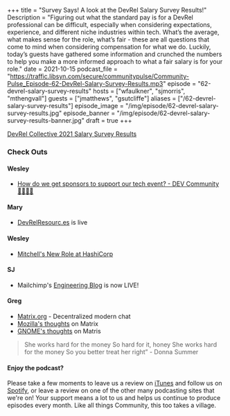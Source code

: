 +++
title = "Survey Says! A look at the DevRel Salary Survey Results!"
Description = "Figuring out what the standard pay is for a DevRel professional can be difficult, especially when considering expectations, experience, and different niche industries within tech. What’s the average, what makes sense for the role, what’s fair - these are all questions that come to mind when considering compensation for what we do. Luckily, today’s guests have gathered some information and crunched the numbers to help you make a more informed approach to what a fair salary is for your role."
date = 2021-10-15
podcast_file = "https://traffic.libsyn.com/secure/communitypulse/Community-Pulse_Episode-62-DevRel-Salary-Survey-Results.mp3"
episode = "62-devrel-salary-survey-results"
hosts = ["wfaulkner", "sjmorris", "mthengvall"]
guests = ["jmatthews", "gsutcliffe"]
aliases = ["/62-devrel-salary-survey-results"]
episode_image = "/img/episode/62-devrel-salary-survey-results.jpg"
episode_banner = "/img/episode/62-devrel-salary-survey-results-banner.jpg"
draft = true
+++

[DevRel Collective 2021 Salary Survey Results](https://dev.to/bffjossy/2021-devrel-salary-survey-results-table-of-contents-43fe)

### Check Outs

#### Wesley

- [How do we get sponsors to support our tech event? - DEV Community 👩‍💻👨‍💻](https://dev.to/floord/how-do-we-get-sponsors-to-support-our-tech-event-4mej)


#### Mary

- [DevRelResourc.es](https://devrelresourc.es) is live


#### Wesley

- [Mitchell's New Role at HashiCorp](https://www.hashicorp.com/blog/mitchell-s-new-role-at-hashicorp)

#### SJ

- Mailchimp's [Engineering Blog](https://mailchimp.com/developer/blog/empowering-developers-empower-underdog/) is now LIVE!

#### Greg

- [Matrix.org](https://matrix.org/) - Decentralized modern chat
- [Mozilla's thoughts](http://exple.tive.org/blarg/category/irc/) on Matrix
- [GNOME's thoughts](https://blog.ergaster.org/) on Matris

>She works hard for the money
>So hard for it, honey
>She works hard for the money
>So you better treat her right”	- Donna Summer

#### Enjoy the podcast?
Please take a few moments to leave us a review on [iTunes](https://itunes.apple.com/us/podcast/community-pulse/id1218368182?mt=2) and follow us on [Spotify](https://open.spotify.com/show/3I7g5WfMSgpWu38zZMjet?si=565TMb81SaWwrJYbAIeOxQ), or leave a review on one of the other many podcasting sites that we're on! Your support means a lot to us and helps us continue to produce episodes every month. Like all things Community, this too takes a village.

